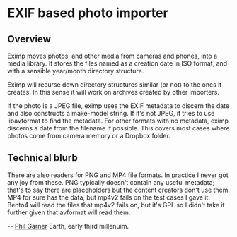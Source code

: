 # EXIF based photo importer

## Overview

Eximp moves photos, and other media from cameras and phones, into a media
library.  It stores the files named as a creation date in ISO format, and with
a sensible year/month directory structure.

Eximp will recurse down directory structures similar (or not) to the ones it
creates.  In this sense it will work on archives created by other importers.

If the photo is a JPEG file, eximp uses the EXIF metadata to discern the date
and also constructs a make-model string.  If it's not JPEG, it tries to use
libavformat to find the metadata.  For other formats with no metadata, eximp
discerns a date from the filename if possible.  This covers most cases where
photos come from camera memory or a Dropbox folder.

## Technical blurb

There are also readers for PNG and MP4 file formats.  In practice I never got
any joy from these.  PNG typically doesn't contain any useful metadata; that's
to say there are placeholders but the content creators don't use them.  MP4 for
sure has the data, but mp4v2 fails on the test cases I gave it.  Bento4 will
read the files that mp4v2 fails on, but it's GPL so I didn't take it further
given that avformat will read them.

--
[Phil Garner](http://www.idiap.ch/~pgarner)
Earth, early third millenuim.
